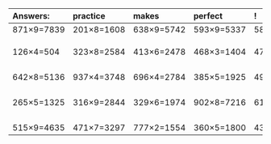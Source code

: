 | Answers: | practice | makes | perfect | ! |
| :--- | :--- | :--- | :--- | :--- |
| 871×9=7839 | 201×8=1608 | 638×9=5742 | 593×9=5337 | 582×3=1746 | 
|   |   |   |   |   | 
|   |   |   |   |   | 
|   |   |   |   |   | 
| 126×4=504 | 323×8=2584 | 413×6=2478 | 468×3=1404 | 478×3=1434 | 
|   |   |   |   |   | 
|   |   |   |   |   | 
|   |   |   |   |   | 
|   |   |   |   |   | 
| 642×8=5136 | 937×4=3748 | 696×4=2784 | 385×5=1925 | 494×8=3952 | 
|   |   |   |   |   | 
|   |   |   |   |   | 
|   |   |   |   |   | 
|   |   |   |   |   | 
| 265×5=1325 | 316×9=2844 | 329×6=1974 | 902×8=7216 | 618×7=4326 | 
|   |   |   |   |   | 
|   |   |   |   |   | 
|   |   |   |   |   | 
|   |   |   |   |   | 
| 515×9=4635 | 471×7=3297 | 777×2=1554 | 360×5=1800 | 436×3=1308 | 
